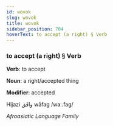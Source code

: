 ```yaml
---
id: wovok
slug: wovok
title: wovok
sidebar_position: 704
hoverText: to accept (a right) § Verb
---
```


### to accept (a right) § Verb

**Verb**: to accept

**Noun**: a right/accepted thing

**Modifier**: accepted

Hijazi وافَق wāfag /waː.faɡ/

*Afroasiatic Language Family*